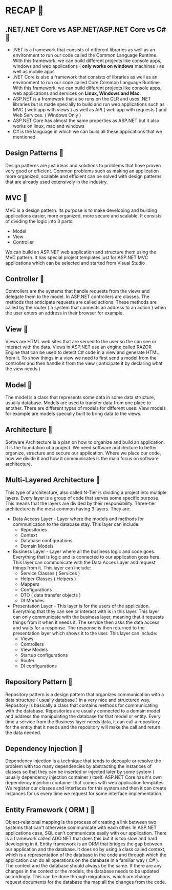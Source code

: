 # RECAP 🍉
## .NET/.NET Core vs ASP.NET/ASP.NET Core vs C# 🔹
* .NET is a framework that consists of different libraries as well as an environment to run our code called the Common Language Runtime. With this framework, we can build different projects like console apps, windows and web applications ( **only works on windows** machines ) as well as mobile apps 
* .NET Core is also a framework that consists of libraries as well as an environment to run our code called Core Common Language Runtime. With this framework, we can build different projects like console apps, web applications and services on **Linux, Windows and Mac.**
* ASP.NET is a framework that also runs on the CLR and uses .NET libraries but is made specially to build and run web applications such as MVC ( web app with views ) as well as API ( web app with requests ) and Web Services. ( Windows Only ) 
* ASP.NET Core has almost the same properties as ASP.NET but it also works on linux, mac and windows 
* C# is the language in which we can build all these applications that we mentioned. 
## Design Patterns 🔹
Design patterns are just ideas and solutions to problems that have proven very good or efficient. Common problems such as making an application more organized, scalable and efficient can be solved with design patterns that are already used extensively in the industry.
## MVC 🔹
MVC is a design pattern. Its purpose is to make developing and building applications easier, more organized, more secure and scalable. It consists of dividing the logic into 3 parts: 
* Model
* View
* Controller

We can build an ASP.NET web application and structure them using the MVC pattern. It has special project templates just for ASP.NET MVC applications which can be selected and started from Visual Studio
## Controller 🔹
Controllers are the systems that handle requests from the views and delegate them to the model. In ASP.NET controllers are classes. The methods that anticipate requests are called actions. These methods are called by the router ( a system that connects an address to an action ) when the user enters an address in their browser for example.
## View 🔹
Views are HTML web sites that are served to the user so the can see or interact with the data. Views in ASP.NET use an engine called RAZOR Engine that can be used to detect C# code in a view and generate HTML from it. To show things in a view we need to first send a model from the controller and then handle it from the view ( anticipate it by declaring what the view needs )
## Model 🔹
The model is a class that represents some data in some data structure, usually database. Models are used to transfer data from one place to another. There are different types of models for different uses. View models for example are models specially built to bring data to the views.
## Architecture 🔹
Software Architecture is a plan on how to organize and build an application. It is the foundation of a project. We need software architecture to better organize, structure and secure our application. Where we place our code, how we divide it and how it communicates is the main focus on software architecture. 
## Multi-Layered Architecture 🔹
This type of architecture, also called N-Tier is dividing a project into multiple layers. Every layer is a group of code that serves some specific purpose. This means that the layers are divided by their responsibility. Three-tier architecture is the most common having 3 layers. They are:
* Data Access Layer - Layer where the models and methods for communication to the database stay. This layer can include:
	* Repositories
	* Context
	* Database configurations
	* Domain Models
* Business Layer - Layer where all the business logic and code goes. Everything that is logic and is connected to our application goes here. This layer can communicate with the Data Acces Layer and request things from it. This layer can include:
	* Service Classes ( Services )
	* Helper Classes ( Helpers )
	* Mappers
	* Configurations
	* DTO ( data transfer objects )
	* DI Modules
* Presentation Layer - This layer is for the users of the application. Everything that they can see or interact with is in this layer. This layer can only communicate with the business layer, meaning that it requests things from it when it needs it. The service then asks the data access and waits for a response. The response is then returned to the presentation layer which shows it to the user. This layer can include:
	* Views
	* Controllers
	* View Models
	* Startup configurations
	* Router
	* DI configurations 
## Repository Pattern 🔹
Repository pattern is a design pattern that organizes communication with a data structure ( usually database ) in a very nice and structured way. Repository is basically a class that contains methods for communicating with the database. Repositories are usually connected to a domain model and address the manipulating the database for that model or entity. Every time a service from the Business layer needs data, it can call a repository for the entity that it needs and the repository will make the call and return the data needed.
## Dependency Injection 🔹
Dependency injection is a technique that tends to decouple or resolve the problem with too many dependencies by abstracting the instances of classes so that they can be inserted or injected later by some system ( usually dependency injection container ) itself. ASP.NET Core has it's own dependency injection container that comes with web application templates. We register our classes and interfaces for this system and then it can create instances for us every time we request for some interface implementation. 
## Entity Framework ( ORM ) 🔹
Object-relational mapping is the process of creating a link between two systems that can't otherwise communicate with each other. In ASP.NET applications case, SQL can't communicate easily with our application. There is a framework called ADO.NET that does this but it is too slow and hard developing in it. Entity framework is an ORM that bridges the gap between our application and the database. It does so by using a class called context, which is a representation of the database in the code and through which the application can do all operations on the database in a familiar way ( C# ). The context and the database should always be the same. If there are any changes in the context or the models, the database needs to be updated accordingly. This can be done through migrations, which are change request documents for the database tha map all the changes from the code. 

